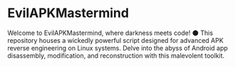 # EvilAPKMastermind
Welcome to EvilAPKMastermind, where darkness meets code! 🌑 This repository houses a wickedly powerful script designed for advanced APK reverse engineering on Linux systems. Delve into the abyss of Android app disassembly, modification, and reconstruction with this malevolent toolkit.
